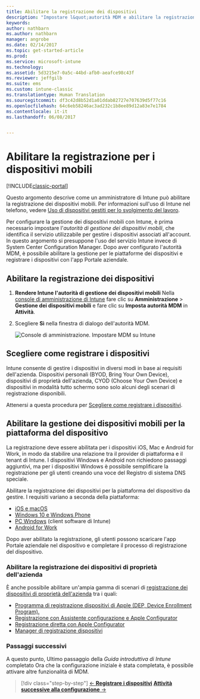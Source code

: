 ```yaml
---
title: Abilitare la registrazione dei dispositivi
description: "Impostare l&quot;autorità MDM e abilitare la registrazione per i dispositivi iOS, Windows, Android e Mac."
keywords: 
author: nathbarn
ms.author: nathbarn
manager: angrobe
ms.date: 02/14/2017
ms.topic: get-started-article
ms.prod: 
ms.service: microsoft-intune
ms.technology: 
ms.assetid: 5d3215e7-0a5c-44bd-afb0-aeafce98c43f
ms.reviewer: jeffgilb
ms.suite: ems
ms.custom: intune-classic
ms.translationtype: Human Translation
ms.sourcegitcommit: df3c42d8b52d1a01ddab82727e707639d5f77c16
ms.openlocfilehash: 64c6eb58246ac3ad232c1b8ee89d12a83e7e1784
ms.contentlocale: it-it
ms.lasthandoff: 06/08/2017


---
```


# <a name="enable-enrollment-for-mobile-devices"></a>Abilitare la registrazione per i dispositivi mobili

[!INCLUDE[classic-portal](../includes/classic-portal.md)]

Questo argomento descrive come un amministratore di Intune può abilitare la registrazione dei dispositivi mobili. Per informazioni sull'uso di Intune nel telefono, vedere [Uso di dispositivi gestiti per lo svolgimento del lavoro](https://docs.microsoft.com/intune-user-help/company-portal-frequently-asked-questions).

Per configurare la gestione dei dispositivi mobili con Intune, è prima necessario impostare l'*autorità di gestione dei dispositivi mobili*, che identifica il servizio utilizzabile per gestire i dispositivi associati all'account. In questo argomento si presuppone l'uso del servizio Intune invece di System Center Configuration Manager. Dopo aver configurato l'autorità MDM, è possibile abilitare la gestione per le piattaforme dei dispositivi e registrare i dispositivi con l'app Portale aziendale.

## <a name="enable-device-enrollment"></a>Abilitare la registrazione dei dispositivi

1. **Rendere Intune l'autorità di gestione dei dispositivi mobili**
    Nella [console di amministrazione di Intune](https://manage.microsoft.com/) fare clic su **Amministrazione** > **Gestione dei dispositivi mobili** e fare clic su **Imposta autorità MDM** in **Attività**.  

2. Scegliere **Sì** nella finestra di dialogo dell'autorità MDM.

    ![Console di amministrazione. Impostare MDM su Intune](../media/intune-mdm-authority.png)

## <a name="choose-how-to-enroll-devices"></a>Scegliere come registrare i dispositivi

Intune consente di gestire i dispositivi in diversi modi in base ai requisiti dell'azienda. Dispositivi personali (BYOD, Bring Your Own Device), dispositivi di proprietà dell'azienda, CYOD (Choose Your Own Device) e dispositivi in modalità tutto schermo sono solo alcuni degli scenari di registrazione disponibili.

Attenersi a questa procedura per [Scegliere come registrare i dispositivi](choose-how-to-enroll-devices1.md).

## <a name="enable-mdm-for-your-device-platform"></a>Abilitare la gestione dei dispositivi mobili per la piattaforma del dispositivo
La registrazione deve essere abilitata per i dispositivi iOS, Mac e Android for Work, in modo da stabilire una relazione tra il provider di piattaforma e il tenant di Intune. I dispositivi Windows e Android non richiedono passaggi aggiuntivi, ma per i dispositivi Windows è possibile semplificare la registrazione per gli utenti creando una voce del Registro di sistema DNS speciale.

Abilitare la registrazione dei dispositivi per la piattaforma del dispositivo da gestire. I requisiti variano a seconda della piattaforma:

- [iOS e macOS](/intune-classic/deploy-use/set-up-ios-and-mac-management-with-microsoft-intune)
- [Windows 10 e Windows Phone](/intune-classic/deploy-use/set-up-windows-device-management-with-microsoft-intune)
- [PC Windows](/intune-classic/deploy-use/manage-windows-pcs-with-microsoft-intune) (client software di Intune)
- [Android for Work](/intune-classic/deploy-use/set-up-android-for-work)

Dopo aver abilitato la registrazione, gli utenti possono scaricare l'app Portale aziendale nel dispositivo e completare il processo di registrazione del dispositivo.

### <a name="enable-company-owned-device-enrollment"></a>Abilitare la registrazione dei dispositivi di proprietà dell'azienda
È anche possibile abilitare un'ampia gamma di scenari di [registrazione dei dispositivi di proprietà dell'azienda](/intune-classic/deploy-use/manage-corporate-owned-devices) tra i quali:
- [Programma di registrazione dispositivi di Apple (DEP, Device Enrollment Program).](/intune-classic/deploy-use/ios-device-enrollment-program-in-microsoft-intune)
- [Registrazione con Assistente configurazione e Apple Configurator](/intune-classic/deploy-use/ios-setup-assistant-enrollment-in-microsoft-intune)
- [Registrazione diretta con Apple Configurator](/intune-classic/deploy-use/ios-direct-enrollment-in-microsoft-intune)
- [Manager di registrazione dispositivi](/intune-classic/deploy-use/enroll-corporate-owned-devices-with-the-device-enrollment-manager-in-microsoft-intune)

### <a name="next-steps"></a>Passaggi successivi
A questo punto, Ultimo passaggio della *Guida introduttiva di Intune* completato Ora che la configurazione iniziale è stata completata, è possibile attivare altre funzionalità di MDM.

>[!div class="step-by-step"]
>[&larr; **Registrare i dispositivi**](.\start-with-a-paid-subscription-to-microsoft-intune-step-8.md)     [**Attività successive alla configurazione** &rarr;](.\post-configuration-tasks.md)  

